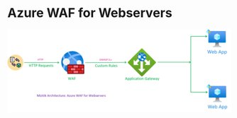 # Azure WAF for Webservers

![Miztiik Automation - Azure WAF for Webservers](images/miztiik_architecture_waf_for_webservers_001.png)

